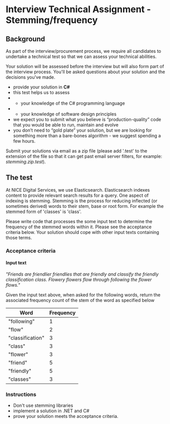 # Interview Technical Assignment - Stemming/frequency

## Background

As part of the interview/procurement process, we require all candidates to undertake a technical test so that we can assess your technical abilities.

Your solution will be assessed before the interview but will also form part of the interview process. You'll be asked questions about your solution and the decisions you've made.

- provide your solution in **C#**
- this test helps us to assess
- - your knowledge of the C# programming language
- - your knowledge of software design principles
- we expect you to submit what you believe is “production-quality” code that you would be able to run, maintain and evolve
- you don’t need to “gold plate” your solution, but we are looking for something more than a bare-bones algorithm - we suggest spending a few hours.

Submit your solutions via email as a zip file (please add '.test' to the extension of the file so that it can get past email server filters, for example: *stemming.zip.test*).

## The test

At NICE Digital Services, we use Elasticsearch. Elasticsearch indexes content to provide relevant search results for a query. One aspect of indexing is stemming. Stemming is the process for reducing inflected (or sometimes derived) words to their stem, base or root form. For example the stemmed form of 'classes' is 'class'.

Please write code that processes the some input text to determine the frequency of the stemmed words within it.  Please see the acceptance criteria below. Your solution should cope with other input texts containing those terms.


### Acceptance criteria

#### Input text

*"Friends are friendlier friendlies that are friendly and classify the friendly classification class. Flowery flowers flow through following the flower flows."*

Given the input text above, when asked for the following words, return the associated frequency count of the stem of the word as specified below

| Word             | Frequency |
|------------------|---------- |
| "following"      | 1         |
| "flow"           | 2         |
| "classification" | 3         |
| "class"          | 3         |
| "flower"         | 3         |
| "friend"         | 5         |
| "friendly"       | 5         |
| "classes"        | 3         |

### Instructions

- Don't use stemming libraries
- implement a solution in .NET and C#
- prove your solution meets the acceptance criteria.
